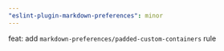 ```yaml
---
"eslint-plugin-markdown-preferences": minor
---
```


feat: add `markdown-preferences/padded-custom-containers` rule
